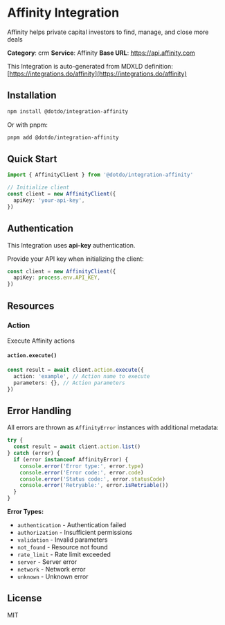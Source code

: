 # Affinity Integration

Affinity helps private capital investors to find, manage, and close more deals

**Category**: crm
**Service**: Affinity
**Base URL**: https://api.affinity.com

This Integration is auto-generated from MDXLD definition: [https://integrations.do/affinity](https://integrations.do/affinity)

## Installation

```bash
npm install @dotdo/integration-affinity
```

Or with pnpm:

```bash
pnpm add @dotdo/integration-affinity
```

## Quick Start

```typescript
import { AffinityClient } from '@dotdo/integration-affinity'

// Initialize client
const client = new AffinityClient({
  apiKey: 'your-api-key',
})
```

## Authentication

This Integration uses **api-key** authentication.

Provide your API key when initializing the client:

```typescript
const client = new AffinityClient({
  apiKey: process.env.API_KEY,
})
```

## Resources

### Action

Execute Affinity actions

#### `action.execute()`

```typescript
const result = await client.action.execute({
  action: 'example', // Action name to execute
  parameters: {}, // Action parameters
})
```

## Error Handling

All errors are thrown as `AffinityError` instances with additional metadata:

```typescript
try {
  const result = await client.action.list()
} catch (error) {
  if (error instanceof AffinityError) {
    console.error('Error type:', error.type)
    console.error('Error code:', error.code)
    console.error('Status code:', error.statusCode)
    console.error('Retryable:', error.isRetriable())
  }
}
```

**Error Types:**

- `authentication` - Authentication failed
- `authorization` - Insufficient permissions
- `validation` - Invalid parameters
- `not_found` - Resource not found
- `rate_limit` - Rate limit exceeded
- `server` - Server error
- `network` - Network error
- `unknown` - Unknown error

## License

MIT
